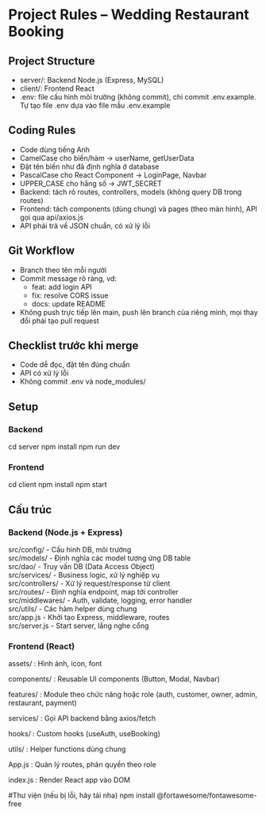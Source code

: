 # Project Rules – Wedding Restaurant Booking

## Project Structure
- server/: Backend Node.js (Express, MySQL)
- client/: Frontend React
- .env: file cấu hình môi trường (không commit), chỉ commit .env.example. Tự tạo file .env dựa vào file mẫu .env.example

## Coding Rules
- Code dùng tiếng Anh
- CamelCase cho biến/hàm → userName, getUserData
- Đặt tên biến như đã định nghĩa ở database
- PascalCase cho React Component → LoginPage, Navbar
- UPPER_CASE cho hằng số → JWT_SECRET
- Backend: tách rõ routes, controllers, models (không query DB trong routes)
- Frontend: tách components (dùng chung) và pages (theo màn hình), API gọi qua api/axios.js
- API phải trả về JSON chuẩn, có xử lý lỗi

## Git Workflow
- Branch theo tên mỗi người
- Commit message rõ ràng, vd:
  - feat: add login API
  - fix: resolve CORS issue
  - docs: update README
- Không push trực tiếp lên main, push lên branch của riêng mình, mọi thay đổi phải tạo pull request

## Checklist trước khi merge
- Code dễ đọc, đặt tên đúng chuẩn
- API có xử lý lỗi
- Không commit .env và node_modules/

## Setup
### Backend
cd server
npm install
npm run dev

### Frontend
cd client
npm install
npm start

## Cấu trúc
### Backend (Node.js + Express)

src/config/       - Cấu hình DB, môi trường  
src/models/       - Định nghĩa các model tương ứng DB table  
src/dao/          - Truy vấn DB (Data Access Object)  
src/services/     - Business logic, xử lý nghiệp vụ  
src/controllers/  - Xử lý request/response từ client  
src/routes/       - Định nghĩa endpoint, map tới controller  
src/middlewares/  - Auth, validate, logging, error handler  
src/utils/        - Các hàm helper dùng chung  
src/app.js        - Khởi tạo Express, middleware, routes  
src/server.js     - Start server, lắng nghe cổng  

### Frontend (React)
assets/ : Hình ảnh, icon, font

components/ : Reusable UI components (Button, Modal, Navbar)

features/ : Module theo chức năng hoặc role (auth, customer, owner, admin, restaurant, payment)

services/ : Gọi API backend bằng axios/fetch

hooks/ : Custom hooks (useAuth, useBooking)

utils/ : Helper functions dùng chung

App.js : Quản lý routes, phân quyền theo role

index.js : Render React app vào DOM

#Thư viện (nếu bị lỗi, hãy tải nha)
npm install @fortawesome/fontawesome-free